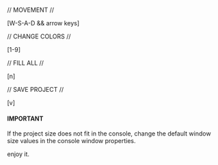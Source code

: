 // MOVEMENT //

[W-S-A-D && arrow keys]


// CHANGE COLORS //

[1-9]


// FILL ALL //

[n]


// SAVE PROJECT //

[v]


#### IMPORTANT ####

  If the project size does not fit in the console,
  change the default window size values
  in the console window properties.


enjoy it.
